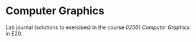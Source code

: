 # Computer Graphics

Lab journal (solutions to exercises) in the course _02561 Computer Graphics_ in E20.